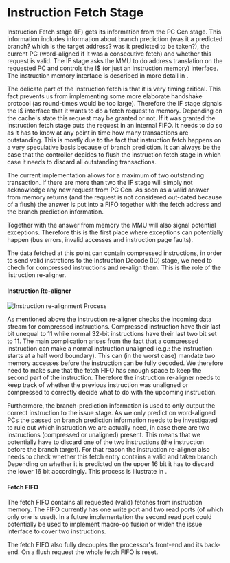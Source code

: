 # Instruction Fetch Stage

Instruction Fetch stage (IF) gets its information from the PC Gen stage.
This information includes information about branch prediction (was it a
predicted branch? which is the target address? was it predicted to be
taken?), the current PC (word-aligned if it was a consecutive fetch) and
whether this request is valid. The IF stage asks the MMU to do address
translation on the requested PC and controls the I\$ (or just an
instruction memory) interface. The instruction memory interface is
described in more detail in .

The delicate part of the instruction fetch is that it is very timing
critical. This fact prevents us from implementing some more elaborate
handshake protocol (as round-times would be too large). Therefore the IF
stage signals the I\$ interface that it wants to do a fetch request to
memory. Depending on the cache's state this request may be granted or
not. If it was granted the instruction fetch stage puts the request in
an internal FIFO. It needs to do so as it has to know at any point in
time how many transactions are outstanding. This is mostly due to the
fact that instruction fetch happens on a very speculative basis because
of branch prediction. It can always be the case that the controller
decides to flush the instruction fetch stage in which case it needs to
discard all outstanding transactions.

The current implementation allows for a maximum of two outstanding
transaction. If there are more than two the IF stage will simply not
acknowledge any new request from PC Gen. As soon as a valid answer from
memory returns (and the request is not considered out-dated because of a
flush) the answer is put into a FIFO together with the fetch address and
the branch prediction information.

Together with the answer from memory the MMU will also signal potential
exceptions. Therefore this is the first place where exceptions can
potentially happen (bus errors, invalid accesses and instruction page
faults).

The data fetched at this point can contain compressed instructions,
in order to send valid instrctions to the Instruction Decode (ID) stage,
we need to chech for compressed instructions and re-align them. This is the role
of the Iistruction re-aligner.

#### Instruction Re-aligner

![Instruction re-alignment Process](_static/instr_realign.png)

As mentioned above the instruction re-aligner checks the incoming data
stream for compressed instructions. Compressed instruction have their
last bit unequal to 11 while normal 32-bit instructions have their last
two bit set to 11. The main complication arises from the fact that a
compressed instruction can make a normal instruction unaligned (e.g.:
the instruction starts at a half word boundary). This can (in the worst
case) mandate two memory accesses before the instruction can be fully
decoded. We therefore need to make sure that the fetch FIFO has enough
space to keep the second part of the instruction. Therefore the
instruction re-aligner needs to keep track of whether the previous
instruction was unaligned or compressed to correctly decide what to do
with the upcoming instruction.

Furthermore, the branch-prediction information is used to only output
the correct instruction to the issue stage. As we only predict on
word-aligned PCs the passed on branch prediction information needs to be
investigated to rule out which instruction we are actually need, in case
there are two instructions (compressed or unaligned) present. This means
that we potentially have to discard one of the two instructions (the
instruction before the branch target). For that reason the instruction
re-aligner also needs to check whether this fetch entry contains a valid
and taken branch. Depending on whether it is predicted on the upper 16
bit it has to discard the lower 16 bit accordingly. This process is
illustrate in .

#### Fetch FIFO

The fetch FIFO contains all requested (valid) fetches from instruction
memory. The FIFO currently has one write port and two read ports (of
which only one is used). In a future implementation the second read port
could potentially be used to implement macro-op fusion or widen the
issue interface to cover two instructions.

The fetch FIFO also fully decouples the processor's front-end and its
back-end. On a flush request the whole fetch FIFO is reset.

